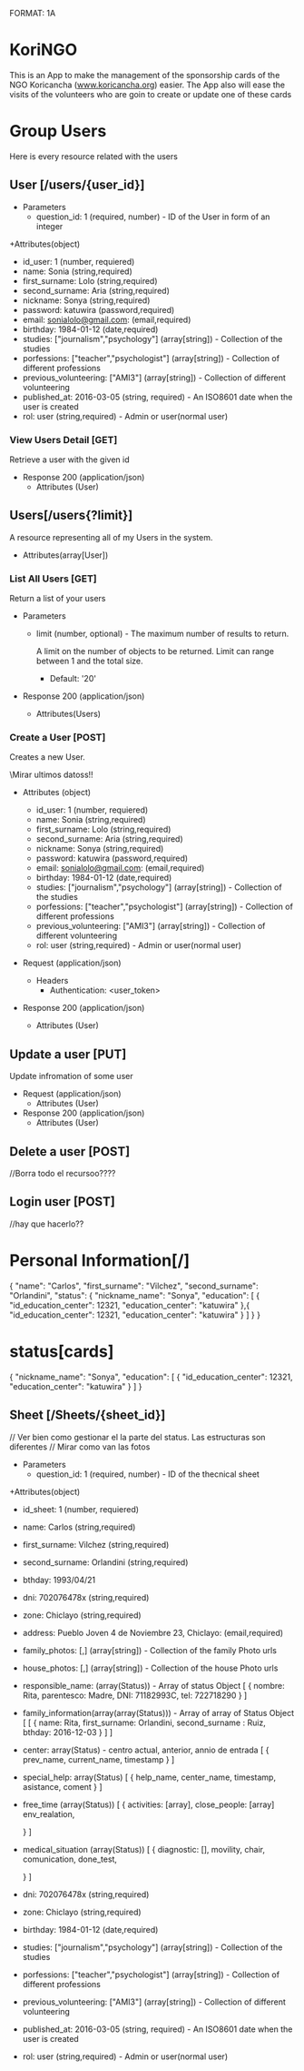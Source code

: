 FORMAT: 1A

# KoriNGO

This is an App to make the management of the sponsorship cards of the NGO Koricancha (www.koricancha.org) easier. The App also will ease the visits of the volunteers who are goin to create or update one of these cards

# Group Users
Here is every resource related with the users

## User [/users/{user_id}]


+ Parameters
  + question_id: 1 (required, number) - ID of the User in form of an integer

+Attributes(object)
  + id_user: 1 (number, requiered)
  + name: Sonia (string,required)
  + first_surname: Lolo (string,required)
  + second_surname: Aria (string,required)
  + nickname: Sonya (string,required)
  + password: katuwira (password,required)
  + email: sonialolo@gmail.com: (email,required)
  + birthday: 1984-01-12 (date,required)
  + studies: ["journalism","psychology"] (array[string]) - Collection of the studies 
  + porfessions: ["teacher","psychologist"] (array[string]) - Collection of different professions
  + previous_volunteering: ["AMI3"] (array[string]) - Collection of different volunteering
  + published_at: 2016-03-05 (string, required) - An ISO8601 date when the user is created
  + rol: user (string,required) - Admin or user(normal user)

### View Users Detail [GET]
Retrieve a user with the given id

+ Response 200 (application/json)
    + Attributes (User)

## Users[/users{?limit}]
A resource representing all of my Users in the system.

+ Attributes(array[User])

### List All Users [GET]
Return a list of your users

+ Parameters
  + limit (number, optional) - The maximum number of results to return.

      A limit on the number of objects to be returned. Limit can range
      between 1 and the total size.

      + Default: '20'

+ Response 200 (application/json)
  + Attributes(Users)

### Create a User [POST]
Creates a new User.


\\Mirar ultimos datoss!! 
+ Attributes (object)
  + id_user: 1 (number, requiered)
  + name: Sonia (string,required)
  + first_surname: Lolo (string,required)
  + second_surname: Aria (string,required)
  + nickname: Sonya (string,required)
  + password: katuwira (password,required)
  + email: sonialolo@gmail.com: (email,required)
  + birthday: 1984-01-12 (date,required)
  + studies: ["journalism","psychology"] (array[string]) - Collection of the studies 
  + porfessions: ["teacher","psychologist"] (array[string]) - Collection of different professions
  + previous_volunteering: ["AMI3"] (array[string]) - Collection of different volunteering
  + rol: user (string,required) - Admin or user(normal user)

+ Request (application/json)
  + Headers
    + Authentication: <user_token>
+ Response 200 (application/json)
  + Attributes (User)


## Update a user [PUT]
Update infromation of some user
+ Request (application/json)
  + Attributes (User)
+ Response 200 (application/json)
  + Attributes (User)


## Delete a user [POST]
//Borra todo el recursoo????
## Login user [POST]
//hay que hacerlo??


# Personal Information[/]

{
  "name": "Carlos",
  "first_surname": "Vilchez",
  "second_surname": "Orlandini",
  "status": {
              "nickname_name": "Sonya",
              "education": [
                {
                  "id_education_center": 12321,
                  "education_center": "katuwira"
                },{
                  "id_education_center": 12321,
                  "education_center": "katuwira"
                }
              ]
            }
}
# status[cards]

{
  "nickname_name": "Sonya",
  "education": [
    {
      "id_education_center": 12321,
      "education_center": "katuwira"
    }
  ]
}

## Sheet [/Sheets/{sheet_id}]
// Ver bien como gestionar el la parte del status. Las estructuras son diferentes
// Mirar como van las fotos
+ Parameters
  + question_id: 1 (required, number) - ID of the thecnical sheet

+Attributes(object)
  + id_sheet: 1 (number, requiered)
  + name: Carlos (string,required)
  + first_surname: Vilchez (string,required)
  + second_surname: Orlandini (string,required)
  + bthday: 1993/04/21
  + dni: 702076478x (string,required)
  + zone: Chiclayo (string,required)
  + address: Pueblo Joven 4 de Noviembre 23, Chiclayo: (email,required)
  + family_photos: [<url1>,<url2>] (array[string]) - Collection of the family Photo urls
  + house_photos: [<url1>,<url2>] (array[string]) - Collection of the house Photo urls
  + responsible_name: (array(Status)) - Array of status Object
    [
      {
        nombre: Rita, 
        parentesco: Madre, 
        DNI: 71182993C, 
        tel: 722718290
      }
    ]
  + family_information(array(array(Status))) - Array of array of Status Object    
    [
      [
        {
          name: Rita,
          first_surname: Orlandini,
          second_surname : Ruiz,
          bthday: 2016-12-03
        }
      ]
    ]
  + center: array(Status) - centro actual, anterior, annio de entrada
    [
      {
        prev_name, 
        current_name,
        timestamp
      }
    ]
  + special_help: array(Status)
  [
    {
      help_name,
      center_name,
      timestamp,
      asistance,
      coment
    }
  ] 

  + free_time (array(Status))
    [
      {
        activities: [array],
        close_people: [array]
        env_realation,

      }
    ]
  + medical_situation (array(Status))
    [
      {
        diagnostic: [],
        movility,
        chair,
        comunication,
        done_test,

      }
    ]

  + dni: 702076478x (string,required)
  + zone: Chiclayo (string,required)
  + birthday: 1984-01-12 (date,required)
  + studies: ["journalism","psychology"] (array[string]) - Collection of the studies 
  + porfessions: ["teacher","psychologist"] (array[string]) - Collection of different professions
  + previous_volunteering: ["AMI3"] (array[string]) - Collection of different volunteering
  + published_at: 2016-03-05 (string, required) - An ISO8601 date when the user is created
  + rol: user (string,required) - Admin or user(normal user)



